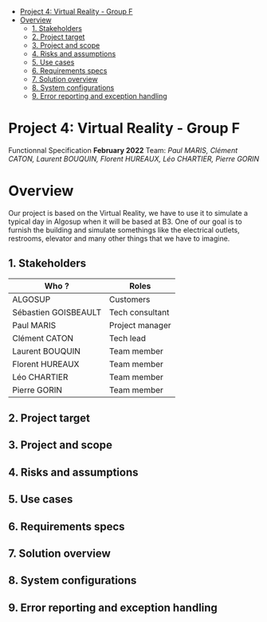 - [Project 4: Virtual Reality - Group F](#project-4-virtual-reality---group-f)
- [Overview](#overview)
  - [1. Stakeholders](#1-stakeholders)
  - [2. Project target](#2-project-target)
  - [3. Project and scope](#3-project-and-scope)
  - [4. Risks and assumptions](#4-risks-and-assumptions)
  - [5. Use cases](#5-use-cases)
  - [6. Requirements specs](#6-requirements-specs)
  - [7. Solution overview](#7-solution-overview)
  - [8. System configurations](#8-system-configurations)
  - [9. Error reporting and exception handling](#9-error-reporting-and-exception-handling)

</details>

# Project 4: Virtual Reality - Group F

Functionnal Specification **February 2022**
Team: *Paul MARIS, Clément CATON, Laurent BOUQUIN, Florent HUREAUX, Léo CHARTIER, Pierre GORIN*

# Overview

Our project is based on the Virtual Reality, we have to use it to simulate a typical day in Algosup when it will be based at B3.
One of our goal is to furnish the building and simulate somethings like the electrical outlets, restrooms, elevator and many other things that we have to imagine.  


## 1. Stakeholders
| Who ?                | Roles           |
| -------------------- | --------------- |
| ALGOSUP              | Customers       |
| Sébastien GOISBEAULT | Tech consultant |
| Paul MARIS           | Project manager |
| Clément CATON        | Tech lead       |
| Laurent BOUQUIN      | Team member     |
| Florent HUREAUX      | Team member     |
| Léo CHARTIER         | Team member     |
| Pierre GORIN         | Team member     |

## 2. Project target

## 3. Project and scope
  
## 4. Risks and assumptions

## 5. Use cases

## 6. Requirements specs

## 7. Solution overview

## 8. System configurations

## 9. Error reporting and exception handling
